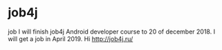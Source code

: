 # job4j
job
I will finish job4j Android developer course to 20 of december 2018.
I will get a job in April 2019.
Hi
http://job4j.ru/